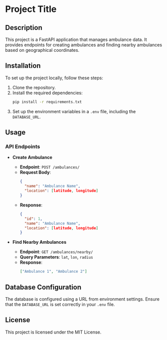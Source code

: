 # Project Title

## Description
This project is a FastAPI application that manages ambulance data. It provides endpoints for creating ambulances and finding nearby ambulances based on geographical coordinates.

## Installation
To set up the project locally, follow these steps:
1. Clone the repository.
2. Install the required dependencies:
   ```bash
   pip install -r requirements.txt
   ```
3. Set up the environment variables in a `.env` file, including the `DATABASE_URL`.

## Usage
### API Endpoints
- **Create Ambulance**
  - **Endpoint**: `POST /ambulances/`
  - **Request Body**:
    ```json
    {
      "name": "Ambulance Name",
      "location": [latitude, longitude]
    }
    ```
  - **Response**:
    ```json
    {
      "id": 1,
      "name": "Ambulance Name",
      "location": [latitude, longitude]
    }
    ```

- **Find Nearby Ambulances**
  - **Endpoint**: `GET /ambulances/nearby/`
  - **Query Parameters**: `lat`, `lon`, `radius`
  - **Response**:
    ```json
    ["Ambulance 1", "Ambulance 2"]
    ```

## Database Configuration
The database is configured using a URL from environment settings. Ensure that the `DATABASE_URL` is set correctly in your `.env` file.

## License
This project is licensed under the MIT License.

